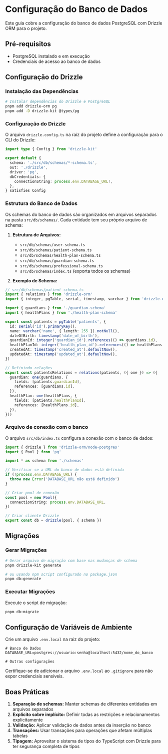 # Configuração do Banco de Dados

Este guia cobre a configuração do banco de dados PostgreSQL com Drizzle ORM para o projeto.

## Pré-requisitos

- PostgreSQL instalado e em execução
- Credenciais de acesso ao banco de dados

## Configuração do Drizzle

### Instalação das Dependências

```bash
# Instalar dependências do Drizzle e PostgreSQL
pnpm add drizzle-orm pg
pnpm add -D drizzle-kit @types/pg
```

### Configuração do Drizzle

O arquivo `drizzle.config.ts` na raiz do projeto define a configuração para o CLI do Drizzle:

```typescript
import type { Config } from 'drizzle-kit'

export default {
  schema: './src/db/schemas/*-schema.ts',
  out: './drizzle',
  driver: 'pg',
  dbCredentials: {
    connectionString: process.env.DATABASE_URL!,
  },
} satisfies Config
```

### Estrutura do Banco de Dados

Os schemas do banco de dados são organizados em arquivos separados na pasta `src/db/schemas/`. Cada entidade tem seu próprio arquivo de schema:

1. **Estrutura de Arquivos:**
   - `src/db/schemas/user-schema.ts`
   - `src/db/schemas/patient-schema.ts`
   - `src/db/schemas/health-plan-schema.ts`
   - `src/db/schemas/guardian-schema.ts`
   - `src/db/schemas/professional-schema.ts`
   - `src/db/schemas/index.ts` (exporta todos os schemas)

2. **Exemplo de Schema:**

```typescript
// src/db/schemas/patient-schema.ts
import { relations } from 'drizzle-orm'
import { integer, pgTable, serial, timestamp, varchar } from 'drizzle-orm/pg-core'

import { guardians } from './guardian-schema'
import { healthPlans } from './health-plan-schema'

export const patients = pgTable('patients', {
  id: serial('id').primaryKey(),
  name: varchar('name', { length: 255 }).notNull(),
  dateOfBirth: timestamp('date_of_birth'),
  guardianId: integer('guardian_id').references(() => guardians.id),
  healthPlanId: integer('health_plan_id').references(() => healthPlans.id),
  createdAt: timestamp('created_at').defaultNow(),
  updatedAt: timestamp('updated_at').defaultNow(),
})

// Definindo relações
export const patientsRelations = relations(patients, ({ one }) => ({
  guardian: one(guardians, {
    fields: [patients.guardianId],
    references: [guardians.id],
  }),
  healthPlan: one(healthPlans, {
    fields: [patients.healthPlanId],
    references: [healthPlans.id],
  }),
}))
```

### Arquivo de conexão com o banco

O arquivo `src/db/index.ts` configura a conexão com o banco de dados:

```typescript
import { drizzle } from 'drizzle-orm/node-postgres'
import { Pool } from 'pg'

import * as schema from './schemas'

// Verificar se a URL do banco de dados está definida
if (!process.env.DATABASE_URL) {
  throw new Error('DATABASE_URL não está definido')
}

// Criar pool de conexão
const pool = new Pool({
  connectionString: process.env.DATABASE_URL,
})

// Criar cliente Drizzle
export const db = drizzle(pool, { schema })
```

## Migrações

### Gerar Migrações

```bash
# Gerar arquivo de migração com base nas mudanças de schema
pnpm drizzle-kit generate

# ou usando npm script configurado no package.json
pnpm db:generate
```

### Executar Migrações

Execute o script de migração:

```bash
pnpm db:migrate
```

## Configuração de Variáveis de Ambiente

Crie um arquivo `.env.local` na raiz do projeto:

```
# Banco de Dados
DATABASE_URL=postgres://usuario:senha@localhost:5432/nome_do_banco

# Outras configurações
```

Certifique-se de adicionar o arquivo `.env.local` ao `.gitignore` para não expor credenciais sensíveis.

## Boas Práticas

1. **Separação de schemas:** Manter schemas de diferentes entidades em arquivos separados
2. **Explícito sobre implícito:** Definir todas as restrições e relacionamentos explicitamente
3. **Validação:** Aplicar validação de dados antes da inserção no banco
4. **Transações:** Usar transações para operações que afetam múltiplas tabelas
5. **Tipagem:** Aproveitar o sistema de tipos do TypeScript com Drizzle para ter segurança completa de tipos
